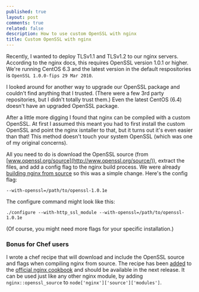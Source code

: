 ```yaml
---
published: true
layout: post
comments: true
related: false
description: How to use custom OpenSSL with nginx
title: Custom OpenSSL with nginx
---
```


Recently, I wanted to deploy TLSv1.1 and TLSv1.2 to our nginx servers. According to the nginx docs, this requires OpenSSL version 1.0.1 or higher. We're running CentOS 6.3 and the latest  version in the default respositories is `OpenSSL 1.0.0-fips 29 Mar 2010`.

I looked around for another way to upgrade our OpenSSL package and couldn't find anything that I trusted. (There were a few 3rd party repositories, but I didn't totally trust them.) Even the latest CentOS (6.4) doesn't have an upgraded OpenSSL package.

After a little more digging I found that nginx can be compiled with a custom OpenSSL. At first I assumed this meant you had to first install the custom OpenSSL and point the nginx isntaller to that, but it turns out it's even easier than that! This method doesn't touch your system OpenSSL (which was one of my original concerns).

All you need to do is download the OpenSSL source (from [www.openssl.org/source](http://www.openssl.org/source/)), extract the files, and add a config flag to the nginx build process. We were already [building nginx from source](http://nginx.org/en/docs/configure.html) so this was a simple change. Here's the config flag:

    --with-openssl=/path/to/openssl-1.0.1e
    
The configure command might look like this:

    ./configure --with-http_ssl_module --with-openssl=/path/to/openssl-1.0.1e
    
(Of course, you might need more flags for your specific installation.)

### Bonus for Chef users

I wrote a chef recipe that will download and include the OpenSSL source and flags when compiling nginx from source. The recipe has been [added](https://github.com/opscode-cookbooks/nginx/commit/869962e5d034ad5755094143dadf16ef64b0e0e3) to the [official nginx cookbook](http://community.opscode.com/cookbooks/nginx) and should be available in the next release. It can be used just like any other nginx module, by adding `nginx::openssl_source` to `node['nginx']['source']['modules']`.
